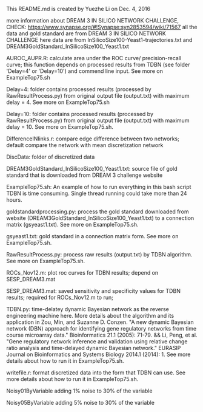 This README.md is created by Yuezhe Li on Dec. 4, 2016

more information about DREAM 3 IN SILICO NETWORK CHALLENGE, CHECK:
https://www.synapse.org/#!Synapse:syn2853594/wiki/71567
all the data and gold standard are from DREAM 3 IN SILICO NETWORK CHALLENGE
here data are from InSilicoSize100-Yeast1-trajectories.txt and DREAM3GoldStandard_InSilicoSize100_Yeast1.txt

AUROC_AUPR.R: 
calculate area under the ROC curve/ precision-recall curve;
this function depends on processed results from TDBN (see folder 'Delay=4' or 'Delay=10') and commend line input. See more on ExampleTop75.sh

Delay=4: 
folder contains processed results (processed by RawResultProcess.py) from original output file (output.txt) with maximum delay = 4. See more on ExampleTop75.sh

Delay=10: 
folder contains processed results (processed by RawResultProcess.py) from original output file (output.txt) with maximum delay = 10. See more on ExampleTop75.sh.

DifferenceINlinks.r:
compare edge difference between two networks;
default compare the network with mean discretization network

DiscData:
folder of discretized data

DREAM3GoldStandard_InSilicoSize100_Yeast1.txt:
source file of gold standard that is downloaded from DREAM 3 challenge website

ExampleTop75.sh:
An example of how to run everything in this bash script
TDBN is time consuming. Single thread running could take more than 24 hours. 

goldstandardprocessing.py:
process the gold standard downloaded from website (DREAM3GoldStandard_InSilicoSize100_Yeast1.txt) to a connection matrix (gsyeast1.txt). See more on ExampleTop75.sh.

gsyeast1.txt:
gold standard in a connection matrix form. See more on ExampleTop75.sh.

RawResultProcess.py:
process raw results (output.txt) by TDBN algorithm. See more on ExampleTop75.sh.

ROCs_Nov12.m:
plot roc curves for TDBN results; 
depend on SESP_DREAM3.mat

SESP_DREAM3.mat:
saved sensitivity and specificity values for TDBN results;
required for ROCs_Nov12.m to run; 

TDBN.py:
time-delatey dynamic Bayesian network as the reverse engineering machine here. 
More details about the algorithm and its application in Zou, Min, and Suzanne D. Conzen. "A new dynamic Bayesian network (DBN) approach for identifying gene regulatory networks from time course microarray data." Bioinformatics 21.1 (2005): 71-79. && Li, Peng, et al. "Gene regulatory network inference and validation using relative change ratio analysis and time-delayed dynamic Bayesian network." EURASIP Journal on Bioinformatics and Systems Biology 2014.1 (2014): 1.
See more details about how to run it in ExampleTop75.sh.

writefile.r:
format discretized data into the form that TDBN can use. 
See more details about how to run it in ExampleTop75.sh.

Noisy01ByVariable
adding 1% noise to 30% of the variable

Noisy05ByVariable
adding 5% noise to 30% of the variable

